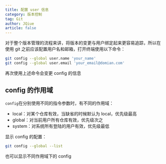 ```yaml
---
title: 配置 user 信息
category: 版本控制
tag: Git
author: JQiue
article: false
---
```


对于整个版本管理的流程来讲，将版本的变更与用户绑定起来更容易追踪，所以在使用 git 之前应该配置用户名和邮箱，打开终端使用以下命令：

```bash
git config --global user.name 'your_name'
git config --global user.email 'your_email@domian.com'
```

再次使用上述命令会变更 config 的信息

## config 的作用域

`config`在分别使用不同的指令参数时，有不同的作用域：

+ local：对某个仓库有效，当缺省的时候默认为 local，优先级最高
+ global：对当前用户所有仓库有效，优先级次之
+ system：对系统所有登陆的用户有效，优先级最低

显示 config 的配置：

```bash
git config --global --list
```

也可以显示不同作用域下的 config
